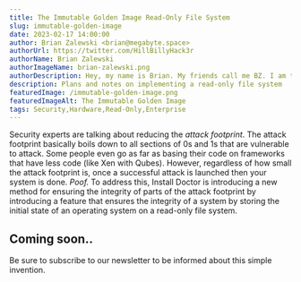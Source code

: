 ```yaml
---
title: The Immutable Golden Image Read-Only File System
slug: immutable-golden-image
date: 2023-02-17 14:00:00
author: Brian Zalewski <brian@megabyte.space>
authorUrl: https://twitter.com/HillBillyHack3r
authorName: Brian Zalewski
authorImageName: brian-zalewski.png
authorDescription: Hey, my name is Brian. My friends call me BZ. I am the main driving force behind Megabyte Labs and its various offerings. Apart from optimizing my developer tool stack, my hobbies include going to the gym, partying with friends, and playing volleyball / kickball. I never turn down a conversation about AI, God, time travelers, or Jesus. I frequently think about how I can make the world a better place by inspiring others.
description: Plans and notes on implementing a read-only file system
featuredImage: /immutable-golden-image.png
featuredImageAlt: The Immutable Golden Image
tags: Security,Hardware,Read-Only,Enterprise
---
```


Security experts are talking about reducing the *attack footprint*. The attack footprint basically boils down to all sections of 0s and 1s that are vulnerable to attack. Some people even go as far as basing their code on frameworks that have less code (like Xen with Qubes). However, regardless of how small the attack footprint is, once a successful attack is launched then your system is done. *Poof.* To address this, Install Doctor is introducing a new method for ensuring the integrity of parts of the attack footprint by introducing a feature that ensures the integrity of a system by storing the initial state of an operating system on a read-only file system.

## Coming soon..

Be sure to subscribe to our newsletter to be informed about this simple invention.